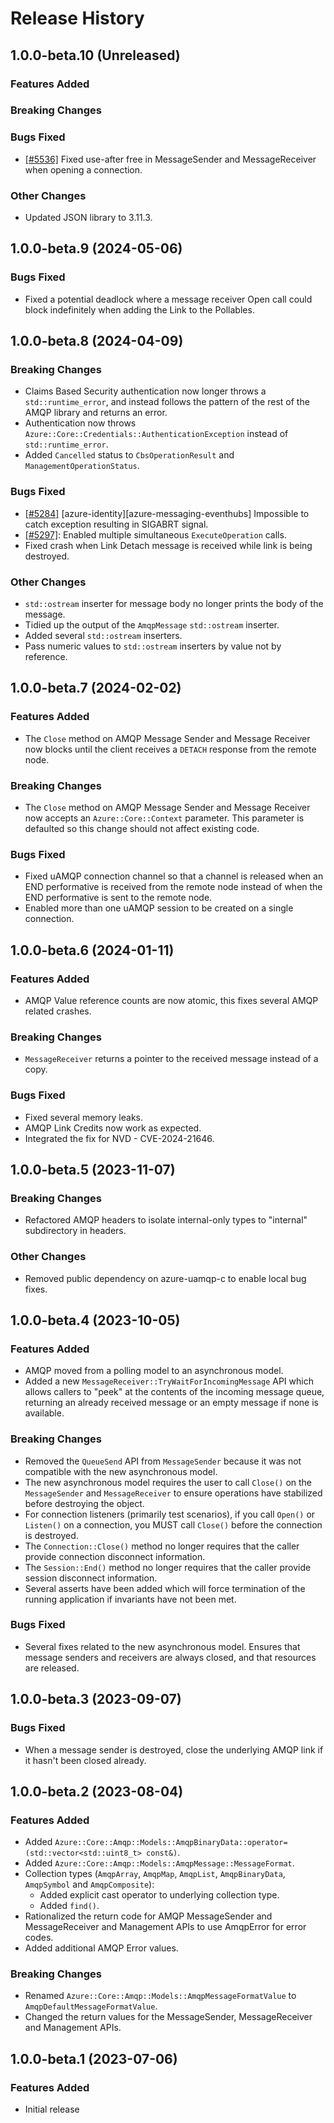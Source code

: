 # Release History

## 1.0.0-beta.10 (Unreleased)

### Features Added

### Breaking Changes

### Bugs Fixed

- [[#5536]](https://github.com/Azure/azure-sdk-for-cpp/issues/5536) Fixed use-after free in MessageSender and MessageReceiver when opening a connection.

### Other Changes

- Updated JSON library to 3.11.3.

## 1.0.0-beta.9 (2024-05-06)

### Bugs Fixed

- Fixed a potential deadlock where a message receiver Open call could block indefinitely when adding the Link to the Pollables.

## 1.0.0-beta.8 (2024-04-09)

### Breaking Changes

- Claims Based Security authentication now longer throws a `std::runtime_error`, and instead follows the pattern of the rest of the AMQP library and returns an error.
- Authentication now throws `Azure::Core::Credentials::AuthenticationException` instead of `std::runtime_error`.
- Added `Cancelled` status to `CbsOperationResult` and `ManagementOperationStatus`.

### Bugs Fixed

- [[#5284]](https://github.com/Azure/azure-sdk-for-cpp/issues/5284) [azure-identity][azure-messaging-eventhubs] Impossible to catch exception resulting in SIGABRT signal.
- [[#5297]](https://github.com/Azure/azure-sdk-for-cpp/issues/5297): Enabled multiple simultaneous `ExecuteOperation` calls.
- Fixed crash when Link Detach message is received while link is being destroyed.

### Other Changes

- `std::ostream` inserter for message body no longer prints the body of the message.
- Tidied up the output of the `AmqpMessage` `std::ostream` inserter.
- Added several `std::ostream` inserters.
- Pass numeric values to `std::ostream` inserters by value not by reference.

## 1.0.0-beta.7 (2024-02-02)

### Features Added

- The `Close` method on AMQP Message Sender and Message Receiver now blocks until the client receives a `DETACH` response from the remote node.

### Breaking Changes

- The `Close` method on AMQP Message Sender and Message Receiver now accepts an `Azure::Core::Context` parameter. This parameter is defaulted so this change should not affect existing code.

### Bugs Fixed

- Fixed uAMQP connection channel so that a channel is released when an END performative is received from the remote node instead of when the END performative is sent to the remote node.
- Enabled more than one uAMQP session to be created on a single connection.

## 1.0.0-beta.6 (2024-01-11)

### Features Added

- AMQP Value reference counts are now atomic, this fixes several AMQP related crashes.

### Breaking Changes

- `MessageReceiver` returns a pointer to the received message instead of a copy.

### Bugs Fixed

- Fixed several memory leaks.
- AMQP Link Credits now work as expected.
- Integrated the fix for NVD - CVE-2024-21646.

## 1.0.0-beta.5 (2023-11-07)

### Breaking Changes

- Refactored AMQP headers to isolate internal-only types to "internal" subdirectory in headers.

### Other Changes

- Removed public dependency on azure-uamqp-c to enable local bug fixes.

## 1.0.0-beta.4 (2023-10-05)

### Features Added

- AMQP moved from a polling model to an asynchronous model.
- Added a new `MessageReceiver::TryWaitForIncomingMessage` API which allows callers to "peek" at the contents of 
the incoming message queue, returning an already received message or an empty message if none is available.

### Breaking Changes

- Removed the `QueueSend` API from `MessageSender` because it was not compatible with the new asynchronous model.
- The new asynchronous model requires the user to call `Close()` on the `MessageSender` and `MessageReceiver` 
to ensure operations have stabilized before destroying the object.
- For connection listeners (primarily test scenarios), if you call `Open()` or `Listen()` on a connection, you MUST call `Close()` 
before the connection is destroyed.
- The `Connection::Close()` method no longer requires that the caller provide connection disconnect information.
- The `Session::End()` method no longer requires that the caller provide session disconnect information.
- Several asserts have been added which will force termination of the running application if invariants have not been met.

### Bugs Fixed

- Several fixes related to the new asynchronous model. Ensures that message senders and receivers are always closed, 
and that resources are released.

## 1.0.0-beta.3 (2023-09-07)

### Bugs Fixed

- When a message sender is destroyed, close the underlying AMQP link if it hasn't been closed already.

## 1.0.0-beta.2 (2023-08-04)

### Features Added

- Added `Azure::Core::Amqp::Models::AmqpBinaryData::operator=(std::vector<std::uint8_t> const&)`.
- Added `Azure::Core::Amqp::Models::AmqpMessage::MessageFormat`.
- Collection types (`AmqpArray`, `AmqpMap`, `AmqpList`, `AmqpBinaryData`, `AmqpSymbol` and `AmqpComposite`):
  - Added explicit cast operator to underlying collection type.
  - Added `find()`.
- Rationalized the return code for AMQP MessageSender and MessageReceiver and Management APIs to use AmqpError for error codes.
- Added additional AMQP Error values.

### Breaking Changes

- Renamed `Azure::Core::Amqp::Models::AmqpMessageFormatValue` to `AmqpDefaultMessageFormatValue`.
- Changed the return values for the MessageSender, MessageReceiver and Management APIs.

## 1.0.0-beta.1 (2023-07-06)

### Features Added

- Initial release
